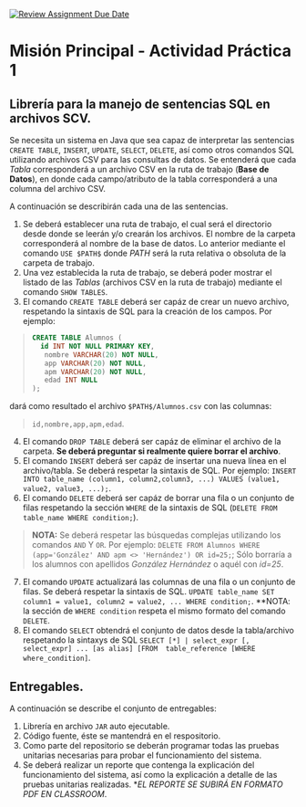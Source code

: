 [![Review Assignment Due Date](https://classroom.github.com/assets/deadline-readme-button-24ddc0f5d75046c5622901739e7c5dd533143b0c8e959d652212380cedb1ea36.svg)](https://classroom.github.com/a/njY4ZnhJ)
# Misión Principal - Actividad Práctica 1

## Librería para la manejo de sentencias SQL en archivos SCV.

Se necesita un sistema en Java que sea capaz de interpretar las sentencias `CREATE TABLE`, `INSERT`, `UPDATE`, `SELECT`, `DELETE`, así como otros comandos SQL utilizando archivos CSV para las consultas de datos. Se entenderá que cada *Tabla* corresponderá a un archivo CSV en la ruta de trabajo (**Base de Datos**), en donde cada campo/atributo de la tabla corresponderá a una columna del archivo CSV.


A continuación se describirán cada una de las sentencias.


  1. Se deberá establecer una ruta de trabajo, el cual será el directorio desde donde se leerán y/o crearán los archivos. El nombre de la carpeta corresponderá al nombre de la base de datos. Lo anterior mediante el comando `USE $PATH$` donde *$PATH$* será la ruta relativa o obsoluta de la carpeta de trabajo.
  2. Una vez establecida la ruta de trabajo, se deberá poder mostrar el listado de las *Tablas* (archivos CSV en la ruta de trabajo) mediante el comando `SHOW TABLES`.
  3. El comando `CREATE TABLE` deberá ser capáz de crear un nuevo archivo, respetando la sintaxis de SQL para la creación de los campos. Por ejemplo:
  >```sql
  > CREATE TABLE Alumnos (
  >   id INT NOT NULL PRIMARY KEY,
  >    nombre VARCHAR(20) NOT NULL,
  >    app VARCHAR(20) NOT NULL,
  >    apm VARCHAR(20) NOT NULL,
  >    edad INT NULL
  >);
  >```
  dará como resultado el archivo `$PATH$/Alumnos.csv` con las columnas:
  > `id,nombre,app,apm,edad`.

  4. El comando `DROP TABLE` deberá ser capáz de eliminar el archivo de la carpeta. **Se deberá preguntar si realmente quiere borrar el archivo**.
  5. El comando `INSERT` deberá ser capáz de insertar una nueva línea en el archivo/tabla. Se deberá respetar la sintaxis de SQL. Por ejemplo: `INSERT INTO table_name (column1, column2,column3, ...) VALUES (value1, value2, value3, ...);`.
  6. El comando `DELETE` deberá ser capáz de borrar una fila o un conjunto de filas respetando la sección `WHERE` de la sintaxis de SQL (`DELETE FROM table_name WHERE condition;`). 
  > **NOTA:**
  > Se deberá respetar las búsquedas complejas utilizando los comandos `AND` Y `OR`. Por ejemplo: `DELETE FROM Alumnos WHERE (app='González' AND apm <> 'Hernández') OR id=25;`; Sólo borraría a los alumnos con apellidos *González Hernández* o aquél con *id=25*. 

  7. El comando `UPDATE` actualizará las columnas de una fila o un conjunto de filas. Se deberá respetar la sintaxis de SQL. `UPDATE table_name SET column1 = value1, column2 = value2, ... WHERE condition;`. **NOTA: la sección de `WHERE condition` respeta el mismo formato del comando `DELETE`.
  8. El comando `SELECT` obtendrá el conjunto de datos desde la tabla/archivo respetando la sintaxys de SQL `SELECT [*] | select_expr [, select_expr] ... [as alias] [FROM  table_reference [WHERE where_condition]`.


## Entregables.

A continuación se describe el conjunto de entregables:

  1. Librería en archivo `JAR` auto ejecutable.
  2. Código fuente, éste se mantendrá en el respositorio.
  3. Como parte del repositorio se deberán programar todas las pruebas unitarias necesarias para probar el funcionamiento del sistema.
  4. Se deberá realizar un reporte que contenga la explicación del funcionamiento del sistema, así como la explicación a detalle de las pruebas unitarias realizadas. **EL REPORTE SE SUBIRÁ EN FORMATO PDF EN CLASSROOM*.


